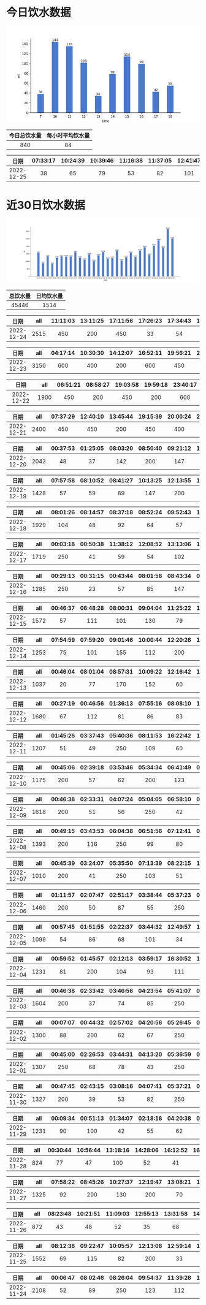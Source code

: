 # 今日饮水数据

<div align=center>
<img src="today.jpg" style="zoom: 100%;" />

| 今日总饮水量 | 每小时平均饮水量 |
| :----: | :----: |
| 840 | 84 |
</div>

| 日期 | 07:33:17 | 10:24:39 | 10:39:46 | 11:16:38 | 11:37:05 | 12:41:47 | 13:18:58 | 14:12:17 | 15:24:38 | 15:32:22 | 15:36:33 | 16:38:19 | 16:53:15 | 17:55:28 | 18:14:31 |
| :----: | :----: | :----: | :----: | :----: | :----: | :----: | :----: | :----: | :----: | :----: | :----: | :----: | :----: | :----: | :----: |
| 2022-12-25 | 38 | 65 | 79 | 53 | 82 | 101 | 34 | 78 | 61 | 37 | 16 | 72 | 27 | 42 | 55 |

# 近30日饮水数据

<div align=center>
<img src="30.jpg"style="zoom: 100%;" />

| 总饮水量 | 日均饮水量 |
| :----: | :----: |
| 45446 | 1514 |
</div>

| 日期 | all | 11:11:03 | 13:11:25 | 17:11:56 | 17:26:23 | 17:34:43 | 17:39:42 | 17:48:52 | 18:10:21 | 18:12:42 | 18:26:57 | 18:33:57 | 18:39:56 | 18:49:23 | 18:51:39 | 19:03:26 | 19:08:35 | 19:58:06 | 20:09:14 | 20:13:03 | 20:25:32 | 20:32:41 | 20:40:57 | 20:44:56 | 20:51:25 | 20:55:32 | 21:03:57 | 21:10:02 | 21:28:31 | 21:44:42 | 21:52:52 | 22:21:15 |
| :----: | :----: | :----: | :----: | :----: | :----: | :----: | :----: | :----: | :----: | :----: | :----: | :----: | :----: | :----: | :----: | :----: | :----: | :----: | :----: | :----: | :----: | :----: | :----: | :----: | :----: | :----: | :----: | :----: | :----: | :----: | :----: | :----: |
| 2022-12-24 | 2515 | 450 | 200 | 450 | 33 | 54 | 9 | 94 | 11 | 24 | 41 | 55 | 33 | 59 | 50 | 18 | 51 | 200 | 26 | 58 | 60 | 40 | 49 | 44 | 37 | 61 | 89 | 37 | 47 | 69 | 31 | 35 |

| 日期 | all | 04:17:14 | 10:30:30 | 14:12:07 | 16:52:11 | 19:56:21 | 20:33:04 | 22:11:35 |
| :----: | :----: | :----: | :----: | :----: | :----: | :----: | :----: | :----: |
| 2022-12-23 | 3150 | 600 | 400 | 200 | 600 | 450 | 450 | 450 |

| 日期 | all | 06:51:21 | 08:58:27 | 19:03:58 | 19:59:18 | 23:40:17 |
| :----: | :----: | :----: | :----: | :----: | :----: | :----: |
| 2022-12-22 | 1900 | 450 | 200 | 450 | 200 | 600 |

| 日期 | all | 07:37:29 | 12:40:10 | 13:45:44 | 19:15:39 | 20:00:24 | 20:21:06 |
| :----: | :----: | :----: | :----: | :----: | :----: | :----: | :----: |
| 2022-12-21 | 2400 | 450 | 450 | 200 | 450 | 400 | 450 |

| 日期 | all | 00:37:53 | 01:25:05 | 08:03:20 | 08:50:40 | 09:21:12 | 10:27:31 | 11:31:44 | 12:23:06 | 13:32:36 | 15:07:03 | 15:22:22 | 19:26:53 | 19:27:53 | 19:29:13 | 19:31:01 | 19:35:41 | 19:39:31 | 19:45:19 | 20:18:56 | 20:29:36 | 20:33:36 | 20:38:33 | 20:45:31 | 20:54:30 |
| :----: | :----: | :----: | :----: | :----: | :----: | :----: | :----: | :----: | :----: | :----: | :----: | :----: | :----: | :----: | :----: | :----: | :----: | :----: | :----: | :----: | :----: | :----: | :----: | :----: | :----: |
| 2022-12-20 | 2043 | 48 | 37 | 142 | 200 | 147 | 99 | 76 | 200 | 111 | 103 | 73 | 60 | 38 | 33 | 56 | 35 | 44 | 27 | 233 | 45 | 77 | 89 | 55 | 15 |

| 日期 | all | 07:57:58 | 08:10:52 | 08:41:27 | 10:13:25 | 12:13:55 | 13:00:18 | 14:59:55 | 15:27:21 | 16:49:06 | 17:17:12 | 18:20:40 | 19:16:36 | 20:16:47 | 21:49:07 | 23:09:26 |
| :----: | :----: | :----: | :----: | :----: | :----: | :----: | :----: | :----: | :----: | :----: | :----: | :----: | :----: | :----: | :----: | :----: |
| 2022-12-19 | 1428 | 57 | 59 | 89 | 147 | 200 | 81 | 76 | 79 | 57 | 200 | 110 | 72 | 91 | 50 | 60 |

| 日期 | all | 08:01:26 | 08:14:57 | 08:37:18 | 08:52:24 | 09:52:43 | 10:57:46 | 12:41:27 | 14:28:51 | 17:14:56 | 17:44:23 | 18:36:28 | 19:38:42 | 20:15:32 | 20:44:19 | 21:36:44 | 22:46:38 | 23:33:06 |
| :----: | :----: | :----: | :----: | :----: | :----: | :----: | :----: | :----: | :----: | :----: | :----: | :----: | :----: | :----: | :----: | :----: | :----: | :----: |
| 2022-12-18 | 1929 | 104 | 48 | 92 | 64 | 57 | 79 | 200 | 400 | 200 | 76 | 75 | 45 | 85 | 95 | 250 | 28 | 31 |

| 日期 | all | 00:03:18 | 00:50:38 | 11:38:12 | 12:08:52 | 13:13:06 | 14:07:58 | 14:17:02 | 14:35:02 | 17:18:02 | 17:57:20 | 18:12:05 | 18:33:41 | 19:20:32 | 20:11:45 | 20:27:56 | 21:18:51 | 21:51:56 | 22:43:10 | 23:48:44 |
| :----: | :----: | :----: | :----: | :----: | :----: | :----: | :----: | :----: | :----: | :----: | :----: | :----: | :----: | :----: | :----: | :----: | :----: | :----: | :----: | :----: |
| 2022-12-17 | 1719 | 250 | 41 | 59 | 54 | 102 | 146 | 73 | 61 | 29 | 61 | 450 | 32 | 42 | 35 | 44 | 51 | 69 | 94 | 26 |

| 日期 | all | 00:29:13 | 00:31:15 | 00:43:44 | 08:01:58 | 08:43:34 | 09:44:08 | 10:23:42 | 13:05:52 | 13:06:24 | 15:21:21 | 16:37:38 | 18:07:54 | 23:30:09 |
| :----: | :----: | :----: | :----: | :----: | :----: | :----: | :----: | :----: | :----: | :----: | :----: | :----: | :----: | :----: |
| 2022-12-16 | 1285 | 250 | 23 | 57 | 85 | 147 | 104 | 95 | 200 | 61 | 90 | 53 | 67 | 53 |

| 日期 | all | 00:46:37 | 06:48:28 | 08:00:31 | 09:04:04 | 11:25:22 | 12:24:40 | 13:27:41 | 14:19:43 | 15:24:13 | 17:14:35 | 18:35:08 | 20:10:26 | 20:45:08 | 21:38:30 |
| :----: | :----: | :----: | :----: | :----: | :----: | :----: | :----: | :----: | :----: | :----: | :----: | :----: | :----: | :----: | :----: |
| 2022-12-15 | 1572 | 57 | 111 | 101 | 130 | 79 | 200 | 121 | 74 | 102 | 200 | 41 | 91 | 65 | 200 |

| 日期 | all | 07:54:59 | 07:59:20 | 09:01:46 | 10:00:44 | 12:20:26 | 13:01:20 | 16:36:36 | 19:27:35 | 20:41:59 | 22:41:20 |
| :----: | :----: | :----: | :----: | :----: | :----: | :----: | :----: | :----: | :----: | :----: | :----: |
| 2022-12-14 | 1253 | 75 | 101 | 155 | 112 | 200 | 96 | 78 | 111 | 75 | 250 |

| 日期 | all | 00:46:04 | 08:01:04 | 08:57:31 | 10:09:22 | 12:16:42 | 13:04:32 | 15:12:25 | 16:59:31 | 18:33:33 | 19:17:14 | 20:20:30 | 20:59:53 | 23:52:22 |
| :----: | :----: | :----: | :----: | :----: | :----: | :----: | :----: | :----: | :----: | :----: | :----: | :----: | :----: | :----: |
| 2022-12-13 | 1037 | 20 | 77 | 170 | 152 | 60 | 67 | 72 | 72 | 77 | 87 | 74 | 66 | 43 |

| 日期 | all | 00:27:19 | 00:46:56 | 01:36:13 | 07:55:16 | 08:08:10 | 10:00:51 | 11:29:45 | 12:14:15 | 13:02:48 | 15:12:14 | 17:19:07 | 17:33:44 | 21:17:04 | 22:55:59 | 23:32:13 |
| :----: | :----: | :----: | :----: | :----: | :----: | :----: | :----: | :----: | :----: | :----: | :----: | :----: | :----: | :----: | :----: | :----: |
| 2022-12-12 | 1680 | 67 | 112 | 81 | 86 | 83 | 59 | 105 | 200 | 122 | 64 | 200 | 78 | 250 | 84 | 89 |

| 日期 | all | 01:45:26 | 03:37:43 | 05:40:36 | 08:11:53 | 16:22:42 | 17:28:22 | 18:07:18 | 19:01:18 | 20:32:58 | 20:54:22 | 22:18:07 | 23:05:54 | 23:36:14 |
| :----: | :----: | :----: | :----: | :----: | :----: | :----: | :----: | :----: | :----: | :----: | :----: | :----: | :----: | :----: |
| 2022-12-11 | 1207 | 51 | 49 | 250 | 109 | 60 | 41 | 84 | 300 | 45 | 29 | 44 | 96 | 49 |

| 日期 | all | 00:45:06 | 02:39:18 | 03:53:46 | 05:34:34 | 06:41:49 | 08:23:36 | 17:34:21 | 18:34:43 | 18:47:32 | 20:20:58 | 23:21:12 |
| :----: | :----: | :----: | :----: | :----: | :----: | :----: | :----: | :----: | :----: | :----: | :----: | :----: |
| 2022-12-10 | 1175 | 200 | 57 | 62 | 200 | 123 | 49 | 59 | 200 | 84 | 88 | 53 |

| 日期 | all | 00:46:38 | 02:33:31 | 04:07:24 | 05:04:05 | 06:58:10 | 07:49:28 | 08:10:27 | 08:40:25 | 09:19:01 | 09:50:18 | 11:24:45 | 12:24:31 | 14:50:15 | 20:33:36 | 22:34:10 |
| :----: | :----: | :----: | :----: | :----: | :----: | :----: | :----: | :----: | :----: | :----: | :----: | :----: | :----: | :----: | :----: | :----: |
| 2022-12-09 | 1618 | 200 | 51 | 56 | 250 | 42 | 39 | 52 | 57 | 45 | 85 | 150 | 65 | 67 | 59 | 400 |

| 日期 | all | 00:49:15 | 03:43:53 | 06:04:38 | 06:51:56 | 07:12:41 | 07:35:44 | 08:43:25 | 16:03:05 | 16:38:28 | 18:14:53 | 19:04:58 | 19:34:27 | 20:18:41 | 22:44:54 |
| :----: | :----: | :----: | :----: | :----: | :----: | :----: | :----: | :----: | :----: | :----: | :----: | :----: | :----: | :----: | :----: |
| 2022-12-08 | 1393 | 200 | 116 | 250 | 99 | 80 | 93 | 54 | 29 | 84 | 123 | 39 | 63 | 58 | 105 |

| 日期 | all | 00:45:39 | 03:24:07 | 05:35:50 | 07:13:39 | 08:22:15 | 17:01:14 | 17:30:07 | 18:02:02 | 18:50:26 | 19:22:48 | 20:29:35 | 22:44:43 | 23:52:02 |
| :----: | :----: | :----: | :----: | :----: | :----: | :----: | :----: | :----: | :----: | :----: | :----: | :----: | :----: | :----: |
| 2022-12-07 | 1010 | 200 | 41 | 250 | 103 | 51 | 53 | 41 | 48 | 63 | 78 | 30 | 28 | 24 |

| 日期 | all | 01:11:57 | 02:07:47 | 02:51:17 | 03:38:44 | 05:37:23 | 07:43:06 | 08:23:47 | 08:56:46 | 09:28:07 | 17:56:37 | 18:14:40 | 18:52:55 | 19:19:19 | 20:31:02 | 22:21:09 | 23:27:05 |
| :----: | :----: | :----: | :----: | :----: | :----: | :----: | :----: | :----: | :----: | :----: | :----: | :----: | :----: | :----: | :----: | :----: | :----: |
| 2022-12-06 | 1460 | 200 | 50 | 87 | 55 | 250 | 106 | 51 | 15 | 40 | 59 | 82 | 200 | 93 | 117 | 25 | 30 |

| 日期 | all | 00:57:45 | 01:51:55 | 02:22:37 | 03:44:32 | 12:49:57 | 13:55:58 | 14:40:12 | 15:57:49 | 16:29:30 | 20:09:56 | 20:24:08 | 20:56:51 | 21:55:38 | 22:24:52 | 22:54:53 | 23:33:11 |
| :----: | :----: | :----: | :----: | :----: | :----: | :----: | :----: | :----: | :----: | :----: | :----: | :----: | :----: | :----: | :----: | :----: | :----: |
| 2022-12-05 | 1099 | 54 | 86 | 68 | 101 | 34 | 52 | 24 | 86 | 122 | 76 | 47 | 52 | 57 | 30 | 63 | 147 |

| 日期 | all | 00:59:52 | 01:45:57 | 02:12:13 | 03:59:17 | 16:30:52 | 19:25:02 | 19:55:33 | 20:15:32 | 20:48:58 | 21:20:45 | 22:03:09 | 23:08:13 | 23:28:49 | 23:51:14 |
| :----: | :----: | :----: | :----: | :----: | :----: | :----: | :----: | :----: | :----: | :----: | :----: | :----: | :----: | :----: | :----: |
| 2022-12-04 | 1231 | 81 | 200 | 104 | 93 | 111 | 67 | 41 | 82 | 74 | 57 | 97 | 49 | 89 | 86 |

| 日期 | all | 00:46:38 | 02:33:42 | 03:46:56 | 04:23:54 | 05:41:07 | 07:42:56 | 09:28:47 | 17:42:17 | 18:19:57 | 19:38:35 | 20:01:38 | 21:01:32 | 21:26:13 | 21:55:39 | 22:32:47 | 22:56:11 |
| :----: | :----: | :----: | :----: | :----: | :----: | :----: | :----: | :----: | :----: | :----: | :----: | :----: | :----: | :----: | :----: | :----: | :----: |
| 2022-12-03 | 1604 | 200 | 37 | 74 | 85 | 250 | 250 | 39 | 101 | 96 | 79 | 93 | 78 | 55 | 84 | 47 | 36 |

| 日期 | all | 00:07:07 | 00:44:32 | 02:57:02 | 04:20:56 | 05:26:45 | 07:48:09 | 09:02:41 | 10:20:36 | 11:01:09 | 12:01:49 | 20:44:54 | 22:46:55 |
| :----: | :----: | :----: | :----: | :----: | :----: | :----: | :----: | :----: | :----: | :----: | :----: | :----: | :----: |
| 2022-12-02 | 1300 | 88 | 200 | 62 | 67 | 250 | 45 | 56 | 40 | 68 | 200 | 108 | 116 |

| 日期 | all | 00:45:00 | 02:26:53 | 03:44:31 | 04:13:20 | 05:36:59 | 07:12:02 | 07:53:58 | 09:06:30 | 18:06:16 | 20:36:29 | 22:28:20 | 22:53:12 |
| :----: | :----: | :----: | :----: | :----: | :----: | :----: | :----: | :----: | :----: | :----: | :----: | :----: | :----: |
| 2022-12-01 | 1307 | 250 | 68 | 78 | 43 | 250 | 57 | 63 | 37 | 150 | 87 | 122 | 102 |

| 日期 | all | 00:47:45 | 02:43:15 | 03:08:16 | 04:07:41 | 05:37:21 | 07:31:29 | 08:15:31 | 08:59:00 | 18:03:47 | 19:48:09 | 20:35:26 | 20:55:43 | 23:39:53 |
| :----: | :----: | :----: | :----: | :----: | :----: | :----: | :----: | :----: | :----: | :----: | :----: | :----: | :----: | :----: |
| 2022-11-30 | 1327 | 200 | 39 | 53 | 82 | 250 | 29 | 73 | 81 | 200 | 86 | 91 | 88 | 55 |

| 日期 | all | 00:09:34 | 00:51:13 | 01:34:07 | 02:18:18 | 04:20:38 | 05:12:48 | 05:33:08 | 07:14:01 | 08:20:54 | 16:14:10 | 18:31:03 | 19:09:44 | 20:32:16 | 23:24:01 |
| :----: | :----: | :----: | :----: | :----: | :----: | :----: | :----: | :----: | :----: | :----: | :----: | :----: | :----: | :----: | :----: |
| 2022-11-29 | 1231 | 90 | 100 | 42 | 55 | 62 | 112 | 200 | 89 | 80 | 68 | 77 | 82 | 87 | 87 |

| 日期 | all | 00:30:44 | 10:56:44 | 13:18:16 | 14:28:06 | 16:12:52 | 16:39:14 | 17:06:47 | 20:28:05 | 21:46:12 |
| :----: | :----: | :----: | :----: | :----: | :----: | :----: | :----: | :----: | :----: | :----: |
| 2022-11-28 | 824 | 77 | 47 | 100 | 52 | 41 | 79 | 77 | 66 | 285 |

| 日期 | all | 07:58:22 | 08:45:26 | 10:27:37 | 12:19:47 | 13:08:21 | 13:54:34 | 17:17:07 | 20:13:20 | 21:21:32 | 21:49:33 | 22:19:32 | 23:29:44 |
| :----: | :----: | :----: | :----: | :----: | :----: | :----: | :----: | :----: | :----: | :----: | :----: | :----: | :----: |
| 2022-11-27 | 1325 | 92 | 200 | 130 | 200 | 70 | 81 | 200 | 105 | 64 | 99 | 46 | 38 |

| 日期 | all | 08:23:48 | 10:21:51 | 11:09:03 | 12:55:13 | 13:31:58 | 14:08:06 | 14:47:31 | 15:24:28 | 17:54:35 | 18:25:57 | 18:58:57 | 20:31:39 | 21:53:35 | 23:13:14 | 23:17:28 |
| :----: | :----: | :----: | :----: | :----: | :----: | :----: | :----: | :----: | :----: | :----: | :----: | :----: | :----: | :----: | :----: | :----: |
| 2022-11-26 | 872 | 43 | 48 | 52 | 35 | 68 | 37 | 104 | 33 | 108 | 20 | 48 | 27 | 102 | 71 | 76 |

| 日期 | all | 08:12:38 | 09:22:47 | 10:05:57 | 12:13:08 | 12:59:14 | 13:58:48 | 15:13:20 | 17:07:22 | 19:29:26 | 20:20:15 | 22:19:22 | 22:49:32 | 23:48:24 |
| :----: | :----: | :----: | :----: | :----: | :----: | :----: | :----: | :----: | :----: | :----: | :----: | :----: | :----: | :----: |
| 2022-11-25 | 1552 | 69 | 115 | 82 | 200 | 33 | 32 | 60 | 26 | 600 | 118 | 40 | 116 | 61 |

| 日期 | all | 00:06:47 | 08:02:46 | 08:26:04 | 09:54:37 | 11:39:26 | 12:19:34 | 13:01:49 | 14:09:30 | 15:44:19 | 17:17:15 | 19:11:59 | 19:58:25 | 20:14:03 | 21:33:31 | 22:11:10 | 22:19:40 | 22:29:05 | 22:45:57 | 23:15:35 | 23:59:21 |
| :----: | :----: | :----: | :----: | :----: | :----: | :----: | :----: | :----: | :----: | :----: | :----: | :----: | :----: | :----: | :----: | :----: | :----: | :----: | :----: | :----: | :----: |
| 2022-11-24 | 2108 | 52 | 89 | 250 | 123 | 112 | 200 | 75 | 51 | 85 | 100 | 79 | 98 | 46 | 250 | 111 | 78 | 84 | 127 | 33 | 65 |

